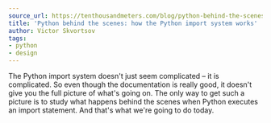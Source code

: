 ```yaml
---
source_url: https://tenthousandmeters.com/blog/python-behind-the-scenes-11-how-the-python-import-system-works/
title: 'Python behind the scenes: how the Python import system works'
author: Victor Skvortsov
tags:
- python
- design
---
```


The Python import system doesn't just seem complicated – it is complicated. So even though the documentation is really good, it doesn't give you the full picture of what's going on. The only way to get such a picture is to study what happens behind the scenes when Python executes an import statement. And that's what we're going to do today.

